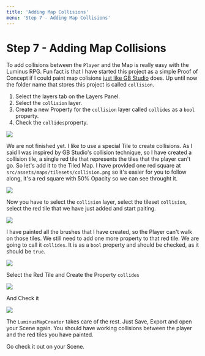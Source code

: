 ```yaml
---
title: 'Adding Map Collisions'
menu: 'Step 7 - Adding Map Collisions'
---
```


<h1 class="text-center">Step 7 - Adding Map Collisions</h1>

To add collisions between the `Player` and the Map is really easy with the Luminus RPG. Fun fact is that I have started this project as a simple Proof of Concept if I could paint map colisions [just like GB Studio](https://develop.gbstudio.dev/docs/scenes/) does. Up until now the folder name that stores this project is called `collision`.

1. Select the layers tab on the Layers Panel.
2. Select the `collision` layer.
3. Create a new Property for the `collision` layer called `collides` as a `bool` property.
4. Check the `collides`property.

[![](https://i.ibb.co/rHMtqc3/Screen-Shot-2021-04-09-at-10-21-53.png?classes=center)](https://i.ibb.co/rHMtqc3/Screen-Shot-2021-04-09-at-10-21-53.png?target=_blank)

We are not finished yet. I like to use a special Tile to create collisions. As I said I was inspired by GB Studio's collision technique, so I have created a collision tile, a single red tile that represents the tiles that the player can't go. So let's add it to the Tiled Map. I have provided one red square at `src/assets/maps/tilesets/collision.png` so it's easier for you to follow along, it's a red square with 50% Opacity so we can see throught it.

[![](https://i.ibb.co/ChzwTK3/Screen-Shot-2021-04-09-at-10-42-58.png?classes=center)](https://i.ibb.co/ChzwTK3/Screen-Shot-2021-04-09-at-10-42-58.png?target=_blank)

Now you have to select the `collision` layer, select the tileset `collision`, select the red tile that we have just added and start paiting.

[![](https://i.ibb.co/WD8pQHj/Screen-Shot-2021-04-09-at-10-58-38.png?classes=center)](https://i.ibb.co/WD8pQHj/Screen-Shot-2021-04-09-at-10-58-38.png?target=_blank)

I have painted all the brushes that I have created, so the Player can't walk on those tiles. We still need to add one more property to that red tile. We are going to call it `collides`. It is as a `bool` property and should be checked, as it should be `true`.

[![](https://i.ibb.co/z5jVNw0/Screen-Shot-2021-04-09-at-11-14-20.png?classes=center)](https://i.ibb.co/z5jVNw0/Screen-Shot-2021-04-09-at-11-14-20.png?target=_blank)

Select the Red Tile and Create the Property `collides`

[![](https://i.ibb.co/jZKcqFw/Screen-Shot-2021-04-09-at-11-17-07.png?classes=center)](https://i.ibb.co/jZKcqFw/Screen-Shot-2021-04-09-at-11-17-07.png?target=_blank)

And Check it

[![](https://i.ibb.co/hMBB0KM/Screen-Shot-2021-04-09-at-11-18-13.png?classes=center)](https://i.ibb.co/hMBB0KM/Screen-Shot-2021-04-09-at-11-18-13.png?target=_blank)

The `LuminusMapCreator` takes care of the rest. Just Save, Export and open your Scene again. You should have working collisions between the player and the red tiles you have painted.

Go check it out on your Scene.


